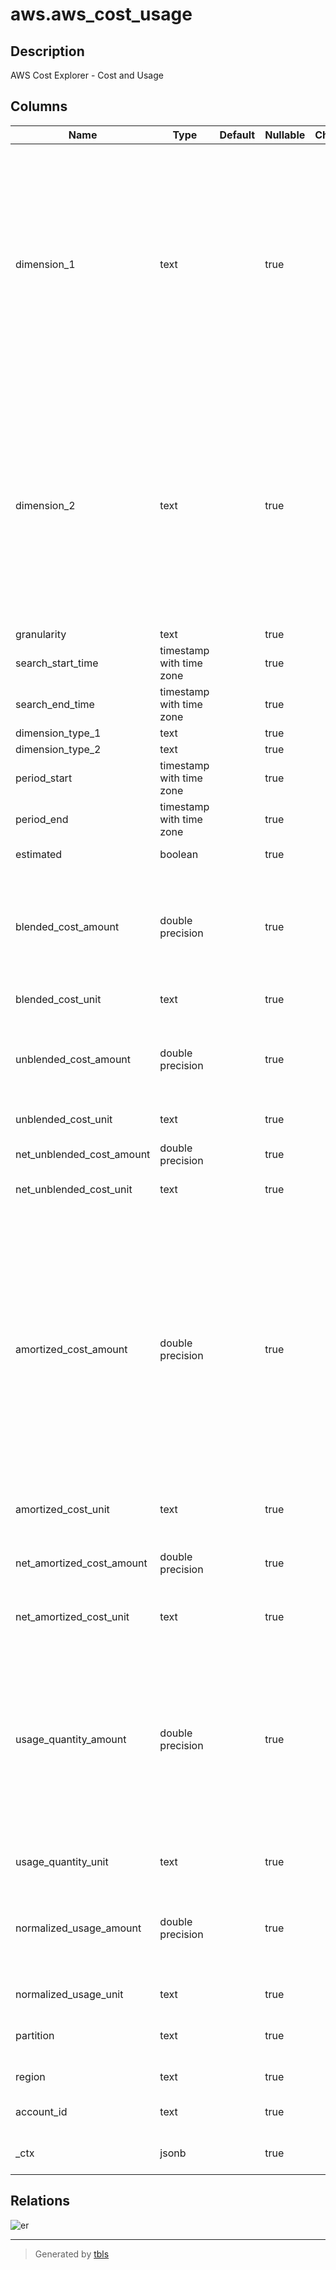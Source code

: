 # aws.aws_cost_usage

## Description

AWS Cost Explorer - Cost and Usage

## Columns

| Name | Type | Default | Nullable | Children | Parents | Comment |
| ---- | ---- | ------- | -------- | -------- | ------- | ------- |
| dimension_1 | text |  | true |  |  | Valid values are AZ, INSTANCE_TYPE, LINKED_ACCOUNT, OPERATION, PURCHASE_TYPE, SERVICE, USAGE_TYPE, PLATFORM, TENANCY, RECORD_TYPE, LEGAL_ENTITY_NAME, DEPLOYMENT_OPTION, DATABASE_ENGINE, CACHE_ENGINE, INSTANCE_TYPE_FAMILY, REGION, BILLING_ENTITY, RESERVATION_ID, SAVINGS_PLANS_TYPE, SAVINGS_PLAN_ARN, OPERATING_SYSTEM |
| dimension_2 | text |  | true |  |  | Valid values are AZ, INSTANCE_TYPE, LINKED_ACCOUNT, OPERATION, PURCHASE_TYPE, SERVICE, USAGE_TYPE, PLATFORM, TENANCY, RECORD_TYPE, LEGAL_ENTITY_NAME, DEPLOYMENT_OPTION, DATABASE_ENGINE, CACHE_ENGINE, INSTANCE_TYPE_FAMILY, REGION, BILLING_ENTITY, RESERVATION_ID, SAVINGS_PLANS_TYPE, SAVINGS_PLAN_ARN, OPERATING_SYSTEM |
| granularity | text |  | true |  |  |  |
| search_start_time | timestamp with time zone |  | true |  |  |  |
| search_end_time | timestamp with time zone |  | true |  |  |  |
| dimension_type_1 | text |  | true |  |  |  |
| dimension_type_2 | text |  | true |  |  |  |
| period_start | timestamp with time zone |  | true |  |  | Start timestamp for this cost metric. |
| period_end | timestamp with time zone |  | true |  |  | End timestamp for this cost metric. |
| estimated | boolean |  | true |  |  | Whether the result is estimated. |
| blended_cost_amount | double precision |  | true |  |  | This cost metric reflects the average cost of usage across the consolidated billing family. If you use the consolidated billing feature in AWS Organizations, you can view costs using blended rates. |
| blended_cost_unit | text |  | true |  |  | Unit type for blended costs. |
| unblended_cost_amount | double precision |  | true |  |  | Unblended costs represent your usage costs on the day they are charged to you. In finance terms, they represent your costs on a cash basis of accounting. |
| unblended_cost_unit | text |  | true |  |  | Unit type for unblended costs. |
| net_unblended_cost_amount | double precision |  | true |  |  | This cost metric reflects the unblended cost after discounts. |
| net_unblended_cost_unit | text |  | true |  |  | Unit type for net unblended costs. |
| amortized_cost_amount | double precision |  | true |  |  | This cost metric reflects the effective cost of the upfront and monthly reservation fees spread across the billing period. By default, Cost Explorer shows the fees for Reserved Instances as a spike on the day that you're charged, but if you choose to show costs as amortized costs, the costs are amortized over the billing period. This means that the costs are broken out into the effective daily rate. AWS estimates your amortized costs by combining your unblended costs with the amortized portion of your upfront and recurring reservation fees. |
| amortized_cost_unit | text |  | true |  |  | Unit type for amortized costs. |
| net_amortized_cost_amount | double precision |  | true |  |  | This cost metric amortizes the upfront and monthly reservation fees while including discounts such as RI volume discounts. |
| net_amortized_cost_unit | text |  | true |  |  | Unit type for net amortized costs. |
| usage_quantity_amount | double precision |  | true |  |  | The amount of usage that you incurred. NOTE: If you return the UsageQuantity metric, the service aggregates all usage numbers without taking into account the units. For example, if you aggregate usageQuantity across all of Amazon EC2, the results aren't meaningful because Amazon EC2 compute hours and data transfer are measured in different units (for example, hours vs. GB). |
| usage_quantity_unit | text |  | true |  |  | Unit type for usage quantity. |
| normalized_usage_amount | double precision |  | true |  |  | The amount of usage that you incurred, in normalized units, for size-flexible RIs. The NormalizedUsageAmount is equal to UsageAmount multiplied by NormalizationFactor. |
| normalized_usage_unit | text |  | true |  |  | Unit type for normalized usage. |
| partition | text |  | true |  |  | The AWS partition in which the resource is located (aws, aws-cn, or aws-us-gov). |
| region | text |  | true |  |  | The AWS Region in which the resource is located. |
| account_id | text |  | true |  |  | The AWS Account ID in which the resource is located. |
| _ctx | jsonb |  | true |  |  | Steampipe context in JSON form, e.g. connection_name. |

## Relations

![er](aws.aws_cost_usage.svg)

---

> Generated by [tbls](https://github.com/k1LoW/tbls)
